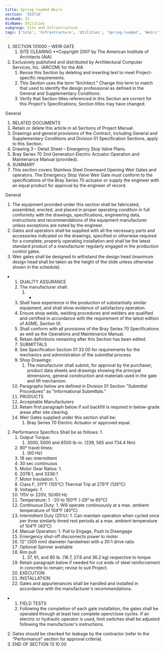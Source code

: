```yaml
---
title: Spring-loaded Weirs
section: '333716'
divNumb: 33
divName: Utilities
subgroup: Site and Infrastructure
tags: ['Site', 'Infrastructure', 'Utilities', 'Spring-loaded', 'Weirs']
---
```


1. SECTION 131000 – WEIR GATE
   1. SITE CLEARING **Copyright 2007 by The American Institute of Architects (AIA)
1. Exclusively published and distributed by Architectural Computer Services, Inc. (ARCOM) for the AIA
   1. Revise this Section by deleting and inserting text to meet Project-specific requirements.
   1. This Section uses the term "Architect." Change this term to match that used to identify the design professional as defined in the General and Supplementary Conditions.
   1. Verify that Section titles referenced in this Section are correct for this Project's Specifications; Section titles may have changed.

General
   1. RELATED DOCUMENTS
   1. Retain or delete this article in all Sections of Project Manual.
   1. Drawings and general provisions of the Contract, including General and Supplementary Conditions and Division 01 Specification Sections, apply to this Section.
   1. Drawing 3 – Detail Sheet – Emergency Stop Valve Plans.
   1. Bray Series 70 2nd Generation Electric Actuator Operation and Maintenance Manual (provided). 
   1. SUMMARY
   1. This section covers Stainless Steel Downward Opening Weir Gates and operators. The Emergency Stop Valve Weir Gate must conform to the specifications of the Bray Series 70 actuator or supply the engineer with an equal product for approval by the engineer of record. 

General
   1. The equipment provided under this section shall be fabricated, assembled, erected, and placed in proper operating condition in full conformity with the drawings, specifications, engineering data, instructions and recommendations of the equipment manufacturer unless exceptions are noted by the engineer.
   1. Gates and operators shall be supplied with all the necessary parts and accessories indicated on the drawings, specified or otherwise required for a complete, properly operating installation and shall be the latest standard product of a manufacturer regularly engaged in the production control gates.
   1. Weir gates shall be designed to withstand the design head (maximum design head shall be taken as the height of the slide unless otherwise shown in the schedule).

* 
	1. QUALITY ASSURANCE
   1. The manufacturer shall:
         1. * 
	1. Shall have experience in the production of substantially similar equipment, and shall show evidence of satisfactory operation. 
	2. Ensure shop welds, welding procedures and welders are qualified and certified in accordance with the requirement of the latest edition of ASME, Section IX.
	3. Shall conform with all provisions of the Bray Series 70 Specifications as well as the Operations and Maintenance Manual.
   1. Retain definitions remaining after this Section has been edited.
   1. SUBMITTALS
   1. See Specification Section 01 33 00 for requirements for the mechanics and administration of the submittal process.
   1. Shop Drawings:
      1. The manufacturer shall submit, for approval by the purchaser, product data sheets and drawings showing the principal dimensions, general construction and materials used in the gate and lift mechanism.
   1. Paragraphs below are defined in Division 01 Section "Submittal Procedures" as "Informational Submittals."
   1. PRODUCTS
   1. Acceptable Manufacturers
   1. Retain first paragraph below if soil backfill is required in below-grade areas after site clearing.
   1. Weir Gates supplied under this section shall be:
      1. Bray Series 70 Electric Actuator or approved equal.
2. Performance Specifics Shall be as follows:
      1. 
   1. Output Torque:
      1. 3000, 5000 and 6500 lb-in. (339, 565 and 734.4 Nm) 
    1. 90° travel times:
       1. (60 Hz) 
    1. 18 sec intermittent 
    1. 30 sec continuous 
   1. Motor Gear Ratios:
      1. 
    1. 2078:1, and 3336:1 
   1. Motor Insulation:
      1. 
    1. Class F, 311°F (155°C) Thermal Trip at 275°F (135°C) 
   1. Voltages:
      1. 
    1. 115V or 220V, 50/60 Hz 
   1. Temperature:
      1. 
 -20 to 150°F (-29° to 65°C) 
   1. Continuous Duty:
      1. 
 Will operate continuously at a max. ambient temperature of 104°F (40°C) 
   1. Intermittent Duty (25%):
      1. 
 Can maintain operation when cycled once per three similarly timed rest periods at a max. ambient temperature of 104°F (40°C) 
   1. Manual Operation:
      1. 
 Pull to Engage, Push to Disengage 
    1. Emergency shut-off disconnects power to motor 
    1. 12” (300 mm) diameter handwheel with a 30:1 drive ratio 
    1. Optional Spinner available 
    1. Rim pull:
       1. 37, 61, and 80 lb. (16.7, 27.6 and 36.2 kg) respective to torque
   1. Retain paragraph below if needed for cut ends of steel reinforcement in concrete to remain; revise to suit Project.
   1. EXECUTION
   1. INSTALLATION
   1. Gates and appurtenances shall be handled and installed in accordance with the manufacturer's recommendations.

* 
	1. FIELD TESTS
   1. Following the completion of each gate installation, the gates shall be operated through at least two complete open/close cycles. If an electric or hydraulic operator is used, limit switches shall be adjusted following the manufacturer's instructions.
2. Gates should be checked for leakage by the contractor (refer to the "Performance" section for approval criteria).
1. END OF SECTION 13 10 00

